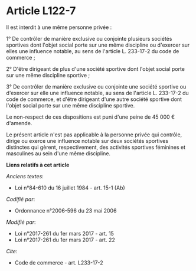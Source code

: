 # Article L122-7

Il est interdit à une même personne privée : 

1° De contrôler de manière exclusive ou conjointe plusieurs sociétés sportives dont l'objet social porte sur une même
discipline ou d'exercer sur elles une influence notable, au sens de l'article    L. 233-17-2 du code de commerce ; 

2° D'être dirigeant de plus d'une société sportive dont l'objet social porte sur une même discipline sportive ; 

3° De contrôler de manière exclusive ou conjointe une société sportive ou d'exercer sur elle une influence notable, au sens
de l'article    L. 233-17-2 du code de commerce, et d'être dirigeant d'une autre société sportive dont l'objet social porte
sur une même discipline sportive. 

Le non-respect de ces dispositions est puni d'une peine de 45 000 € d'amende.

Le présent article n'est pas applicable à la personne privée qui contrôle, dirige ou exerce une influence notable sur deux
sociétés sportives distinctes qui gèrent, respectivement, des activités sportives féminines et masculines au sein d'une même
discipline.

**Liens relatifs à cet article**

_Anciens textes_:

  - Loi n°84-610 du 16 juillet 1984 - art. 15-1 (Ab)

_Codifié par_:

  - Ordonnance n°2006-596 du 23 mai 2006

_Modifié par_:

  - Loi n°2017-261 du 1er mars 2017 - art. 15
  - Loi n°2017-261 du 1er mars 2017 - art. 22

_Cite_:

  - Code de commerce - art. L233-17-2

